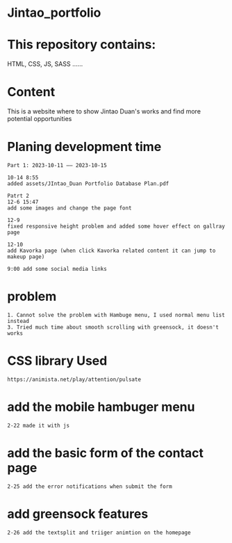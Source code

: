 # Jintao_portfolio

# This repository contains:
HTML, CSS, JS, SASS ......

# Content
This is a website where to show Jintao Duan's works and find more potential opportunities

# Planing development time
    Part 1: 2023-10-11 —— 2023-10-15

    10-14 8:55
    added assets/JIntao_Duan Portfolio Database Plan.pdf

    Patrt 2
    12-6 15:47
    add some images and change the page font

    12-9 
    fixed responsive height problem and added some hover effect on gallray page 

    12-10 
    add Kavorka page (when click Kavorka related content it can jump to makeup page)

    9:00 add some social media links

# problem 
    1. Cannot solve the problem with Hambuge menu, I used normal menu list instead
    3. Tried much time about smooth scrolling with greensock, it doesn't works 


# CSS library Used
    https://animista.net/play/attention/pulsate


# add the mobile hambuger menu
    2-22 made it with js

# add the basic form of the contact page  
    2-25 add the error notifications when submit the form

# add greensock features 
    2-26 add the textsplit and triiger animtion on the homepage


    

